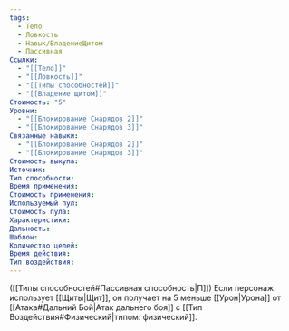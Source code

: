 ```yaml
---
tags:
  - Тело
  - Ловкость
  - Навык/ВладениеЩитом
  - Пассивная
Ссылки:
  - "[[Тело]]"
  - "[[Ловкость]]"
  - "[[Типы способностей]]"
  - "[[Владение щитом]]"
Стоимость: "5"
Уровни:
  - "[[Блокирование Снарядов 2]]"
  - "[[Блокирование Снарядов 3]]"
Связанные навыки:
  - "[[Блокирование Снарядов 2]]"
  - "[[Блокирование Снарядов 3]]"
Стоимость выкупа:
Источник:
Тип способности:
Время применения:
Стоимость применения:
Используемый пул:
Стоимость пула:
Характеристики:
Дальность:
Шаблон:
Количество целей:
Время действия:
Тип воздействия:
---
```

([[Типы способностей#Пассивная способность|П]]) Если персонаж использует [[Щиты|Щит]], он получает на 5 меньше [[Урон|Урона]] от [[Атака#Дальний Бой|Атак дальнего боя]] с [[Тип Воздействия#Физический|типом: физический]].